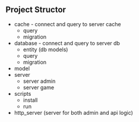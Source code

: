 ## Project Structor
- cache - connect and query to server cache
    -   query
    -   migration
- database - connect and query to server db
    -   entity (db models)
    -   query
    - migration
- model
- server
    -  server admin
    - server game
- scripts
    - install
    - run
- http_server (server for both admin and api logic)